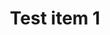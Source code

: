 ---
layout: contents.jade
title: Test item 1
image: /media/portfolio/item1.jpg
collection: portfolio
published: true
order: 1
---